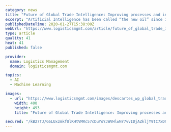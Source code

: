 ```yaml
---
category: news
title: "Future of Global Trade Intelligence: Improving processes and insight with AI and Machine Learning"
excerpt: "Artificial Intelligence has been called “the new oil” since it has become a resource for businesses to streamline processes. AI can help make sense of data by mining and processing large amounts of information. It can also free resources to focus on more strategic tasks and minimize errors. Sectors such as cross-border trade are ideal for ..."
publishedDateTime: 2020-01-27T15:38:00Z
webUrl: "https://www.logisticsmgmt.com/article/future_of_global_trade_intelligence_improving_processes_and_insight_with_ai"
type: article
quality: 41
heat: 41
published: false

provider:
  name: Logistics Management
  domain: logisticsmgmt.com

topics:
  - AI
  - Machine Learning

images:
  - url: "https://www.logisticsmgmt.com/images/descartes_wp_global_trade_content_intelligence_121619-400px.jpg"
    width: 400
    height: 493
    title: "Future of Global Trade Intelligence: Improving processes and insight with AI and Machine Learning"

secured: "/kB27TJ/G6LUxzmkfUlKHtVMRc57cDuYoYJWVHlwNr7vvIDjAZkljY9tC7xDChhYLjDIdYRdQrxFgYFcgjFk7IN9JfjxAUnajA870hPMuppVmtIUKfmCWq1zAgDNQ8GV7PWFr8Z6buqxHNUWuX9uFirgW02Ooo9j2BpmIfhcVRlSs6WXHKNc2uAZYOR/9wKnZAJg859owo2DLoh8BHw+iyPq8DxmgS2gw+1jbVgHCj8aNP4axAvdEbmrrCHVJk4VuP/ZxaQpMbVvAlGuhM3RbJhlPuXrqT0+9DNv9AuDorZDWPIJpSpHCJ+owgHtWWG5;2CkYk0PpTFqiYYfLcc9q4w=="
---
```



